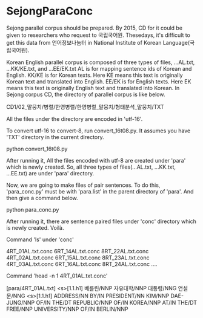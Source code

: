 # SejongParaConc


Sejong parallel corpus should be prepared. 
By 2015, CD for it could be given to researchers who request to 국립국어원. 
Thesedays, it's difficult to get this data from 언어정보나눔터 in National Institute of Korean Language(국립국어원). 

Korean English parallel corpus is composed of three types of files, ...AL.txt, ...KK/KE.txt, and ...EE/EK.txt
AL is for mapping sentence ids of Korean and English. 
KK/KE is for Korean texts. Here KE means this text is originally Korean text and translated into English. 
EE/EK is for English texts. Here EK means this text is originally English text and translated into Korean. 
In Sejong corpus CD, the directory of parallel corpus is like below. 

CD1/02_말뭉치/병렬/한영병렬/한영병렬_말뭉치/형태분석_말뭉치/TXT

All the files under the directory are encoded in 'utf-16'.

To convert utf-16 to convert-8, run convert_16t08.py. It assumes you have 'TXT' directory in the current directory. 

python convert_16t08.py

After running it, All the files encoded with utf-8 are created under 'para' which is newly created. 
So, all three types of files(...AL.txt, ...KK.txt, ...EE.txt) are under 'para' directory. 

Now, we are going to make files of pair sentences. To do this, 'para_conc.py' must be with 'para.list' in the parent directory of 'para'. And then give a command below. 

python para_conc.py

After running it, there are sentence paired files under 'conc' directory which is newly created. 
Voilà. 

Command 'ls' under 'conc'

4RT_01AL.txt.conc	6RT_14AL.txt.conc	8RT_22AL.txt.conc
4RT_02AL.txt.conc	6RT_15AL.txt.conc	8RT_23AL.txt.conc
4RT_03AL.txt.conc	6RT_16AL.txt.conc	8RT_24AL.txt.conc
....

Command 'head -n 1 4RT_01AL.txt.conc'

\[para/4RT_01AL.txt]	\<s>[1.1.h1] 베를린/NNP 자유대학/NNP 대통령/NNG 연설문/NNG	\<s>[1.1.h1] ADDRESS/NN BY/IN PRESIDENT/NN KIM/NNP DAE-JUNG/NNP OF/IN THE/DT REPUBLIC/NNP OF/IN KOREA/NNP AT/IN THE/DT FREE/NNP UNIVERSITY/NNP OF/IN BERLIN/NNP

